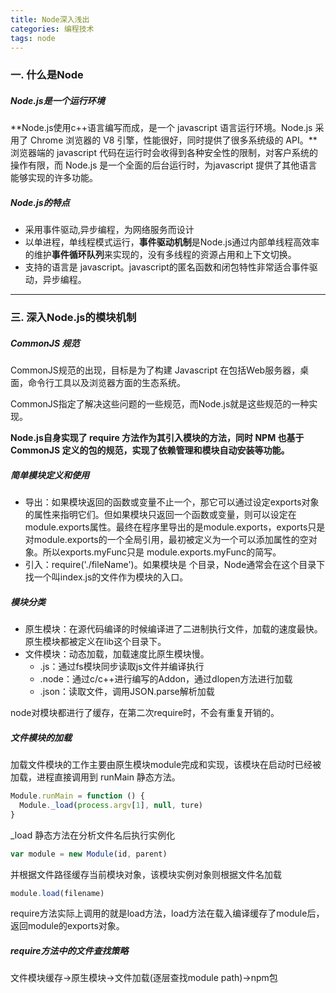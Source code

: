 ```yaml
---
title: Node深入浅出
categories: 编程技术
tags: node
---
```




### 一. 什么是Node

##### Node.js是一个运行环境

**Node.js使用c++语言编写而成，是一个 javascript 语言运行环境。Node.js 采用了 Chrome 浏览器的 V8 引擎，性能很好，同时提供了很多系统级的 API。**浏览器端的 javascript 代码在运行时会收得到各种安全性的限制，对客户系统的操作有限，而 Node.js 是一个全面的后台运行时，为javascript 提供了其他语言能够实现的许多功能。

##### Node.js的特点

* 采用事件驱动,异步编程，为网络服务而设计
* 以单进程，单线程模式运行，**事件驱动机制**是Node.js通过内部单线程高效率的维护**事件循环队列**来实现的，没有多线程的资源占用和上下文切换。
* 支持的语言是 javascript。javascript的匿名函数和闭包特性非常适合事件驱动，异步编程。

---

### 三. 深入Node.js的模块机制

##### CommonJS  规范

CommonJS规范的出现，目标是为了构建 Javascript 在包括Web服务器，桌面，命令行工具以及浏览器方面的生态系统。

CommonJS指定了解决这些问题的一些规范，而Node.js就是这些规范的一种实现。

**Node.js自身实现了 require 方法作为其引入模块的方法，同时 NPM 也基于 CommonJS 定义的包的规范，实现了依赖管理和模块自动安装等功能。**



##### 简单模块定义和使用

* 导出：如果模块返回的函数或变量不止一个，那它可以通过设定exports对象的属性来指明它们。但如果模块只返回一个函数或变量，则可以设定在module.exports属性。最终在程序里导出的是module.exports，exports只是对module.exports的一个全局引用，最初被定义为一个可以添加属性的空对象。所以exports.myFunc只是 module.exports.myFunc的简写。
* 引入：require('./fileName')。如果模块是 个目录，Node通常会在这个目录下找一个叫index.js的文件作为模块的入口。

##### 模块分类

* 原生模块：在源代码编译的时候编译进了二进制执行文件，加载的速度最快。原生模块都被定义在lib这个目录下。
* 文件模块：动态加载，加载速度比原生模块慢。
  * .js：通过fs模块同步读取js文件并编译执行
  * .node：通过c/c++进行编写的Addon，通过dlopen方法进行加载
  * .json：读取文件，调用JSON.parse解析加载

node对模块都进行了缓存，在第二次require时，不会有重复开销的。

##### 文件模块的加载

加载文件模块的工作主要由原生模块module完成和实现，该模块在启动时已经被加载，进程直接调用到 runMain 静态方法。

``` js
Module.runMain = function () {
  Module._load(process.argv[1], null, ture)
}
```

_load 静态方法在分析文件名后执行实例化

```js
var module = new Module(id, parent)
```

并根据文件路径缓存当前模块对象，该模块实例对象则根据文件名加载

```js
module.load(filename)
```

require方法实际上调用的就是load方法，load方法在载入编译缓存了module后，返回module的exports对象。

##### require方法中的文件查找策略

文件模块缓存->原生模块->文件加载(逐层查找module path)->npm包
